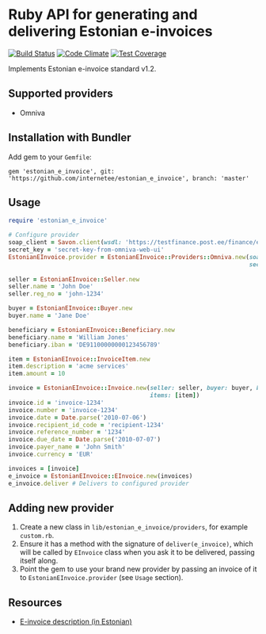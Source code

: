 # Ruby API for generating and delivering Estonian e-invoices

[![Build Status](https://travis-ci.org/internetee/estonian_e_invoice.svg?branch=master)](https://travis-ci.org/internetee/estonian_e_invoice)
[![Code Climate](https://codeclimate.com/github/internetee/estonian_e_invoice/badges/gpa.svg)](https://codeclimate.com/github/internetee/estonian_e_invoice)
[![Test Coverage](https://codeclimate.com/github/internetee/estonian_e_invoice/badges/coverage.svg)](https://codeclimate.com/github/internetee/estonian_e_invoice/coverage)

Implements Estonian e-invoice standard v1.2.

## Supported providers
- Omniva

## Installation with Bundler
Add gem to your `Gemfile`:

`gem 'estonian_e_invoice', git: 'https://github.com/internetee/estonian_e_invoice', branch: 'master'`

## Usage
```ruby
require 'estonian_e_invoice'

# Configure provider
soap_client = Savon.client(wsdl: 'https://testfinance.post.ee/finance/erp/erpServices.wsdl')
secret_key = 'secret-key-from-omniva-web-ui' 
EstonianEInvoice.provider = EstonianEInvoice::Providers::Omniva.new(soap_client: soap_client,
                                                                    secret_key: secret_key)
                                                                    
seller = EstonianEInvoice::Seller.new
seller.name = 'John Doe'
seller.reg_no = 'john-1234'

buyer = EstonianEInvoice::Buyer.new
buyer.name = 'Jane Doe'

beneficiary = EstonianEInvoice::Beneficiary.new
beneficiary.name = 'William Jones'
beneficiary.iban = 'DE91100000000123456789'

item = EstonianEInvoice::InvoiceItem.new
item.description = 'acme services'
item.amount = 10

invoice = EstonianEInvoice::Invoice.new(seller: seller, buyer: buyer, beneficiary: beneficiary, 
                                        items: [item])
invoice.id = 'invoice-1234'
invoice.number = 'invoice-1234'
invoice.date = Date.parse('2010-07-06')
invoice.recipient_id_code = 'recipient-1234'
invoice.reference_number = '1234'
invoice.due_date = Date.parse('2010-07-07')
invoice.payer_name = 'John Smith'
invoice.currency = 'EUR'

invoices = [invoice]
e_invoice = EstonianEInvoice::EInvoice.new(invoices)
e_invoice.deliver # Delivers to configured provider
```

## Adding new provider
1. Create a new class in `lib/estonian_e_invoice/providers`, for example `custom.rb`.
2. Ensure it has a method with the signature of `deliver(e_invoice)`, which will be called
by `EInvoice` class when you ask it to be delivered, passing itself along.
3. Point the gem to use your brand new provider by passing an invoice of it 
to `EstonianEInvoice.provider` (see `Usage` section).

## Resources
- [E-invoice description (in Estonian)](https://www.pangaliit.ee/arveldused/e-arve)